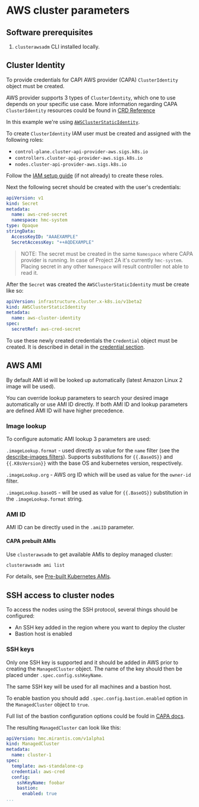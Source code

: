 # AWS cluster parameters

## Software prerequisites

1. `clusterawsadm` CLI installed locally.

## Cluster Identity

To provide credentials for CAPI AWS provider (CAPA) `ClusterIdentity` object
must be created.

AWS provider supports 3 types of `ClusterIdentity`, which one to use depends on
your specific use case. More information regarding CAPA `ClusterIdentity`
resources could be found in [CRD Reference](https://cluster-api-aws.sigs.k8s.io/crd/)

In this example we're using [`AWSClusterStaticIdentity`](https://cluster-api-aws.sigs.k8s.io/crd/#infrastructure.cluster.x-k8s.io/v1beta1.AWSClusterStaticIdentity).

To create `ClusterIdentity` IAM user must be created and assigned with the
following roles:

- `control-plane.cluster-api-provider-aws.sigs.k8s.io`
- `controllers.cluster-api-provider-aws.sigs.k8s.io`
- `nodes.cluster-api-provider-aws.sigs.k8s.io`

Follow the [IAM setup guide](cloudformation.md#aws-iam-setup) (if not already)
to create these roles.

Next the following secret should be created with the user's credentials:

```yaml
apiVersion: v1
kind: Secret
metadata:
  name: aws-cred-secret
  namespace: hmc-system
type: Opaque
stringData:
  AccessKeyID: "AAAEXAMPLE"
  SecretAccessKey: "++AQDEXAMPLE"
```

> NOTE:
> The secret must be created in the same `Namespace` where CAPA provider is
> running. In case of Project 2A it's currently `hmc-system`. Placing secret in
> any other `Namespace` will result controller not able to read it.

After the `Secret` was created the `AWSClusterStaticIdentity` must be create
like so:

```yaml
apiVersion: infrastructure.cluster.x-k8s.io/v1beta2
kind: AWSClusterStaticIdentity
metadata:
  name: aws-cluster-identity
spec:
  secretRef: aws-cred-secret
```

To use these newly created credentials the `Credential` object must be
created. It is described in detail in the [credential section](../credential/main.md).

## AWS AMI

By default AMI id will be looked up automatically (latest Amazon Linux 2 image
will be used).

You can override lookup parameters to search your desired image automatically or
use AMI ID directly.
If both AMI ID and lookup parameters are defined AMI ID will have higher precedence.

### Image lookup

To configure automatic AMI lookup 3 parameters are used:

`.imageLookup.format` - used directly as value for the `name` filter
(see the [describe-images filters](https://docs.aws.amazon.com/cli/latest/reference/ec2/describe-images.html#describe-images)).
Supports substitutions for `{{.BaseOS}}` and `{{.K8sVersion}}` with the base OS
and kubernetes version, respectively.

`.imageLookup.org` - AWS org ID which will be used as value for the `owner-id`
filter.

`.imageLookup.baseOS` - will be used as value for `{{.BaseOS}}` substitution in
the `.imageLookup.format` string.

### AMI ID

AMI ID can be directly used in the `.amiID` parameter.

#### CAPA prebuilt AMIs

Use `clusterawsadm` to get available AMIs to deploy managed cluster:

```bash
clusterawsadm ami list
```

For details, see [Pre-built Kubernetes AMIs](https://cluster-api-aws.sigs.k8s.io/topics/images/built-amis.html).

## SSH access to cluster nodes

To access the nodes using the SSH protocol, several things should be configured:

- An SSH key added in the region where you want to deploy the cluster
- Bastion host is enabled

### SSH keys

Only one SSH key is supported and it should be added in AWS prior to creating
the `ManagedCluster` object. The name of the key should then be placed under `.spec.config.sshKeyName`.

The same SSH key will be used for all machines and a bastion host.

To enable bastion you should add `.spec.config.bastion.enabled` option in the
`ManagedCluster` object to `true`.

Full list of the bastion configuration options could be fould in [CAPA docs](https://cluster-api-aws.sigs.k8s.io/crd/#infrastructure.cluster.x-k8s.io/v1beta1.Bastion).

The resulting `ManagedCluster` can look like this:

```yaml
apiVersion: hmc.mirantis.com/v1alpha1
kind: ManagedCluster
metadata:
  name: cluster-1
spec:
  template: aws-standalone-cp
  credential: aws-cred
  config:
    sshKeyName: foobar
    bastion:
      enabled: true
...
```

